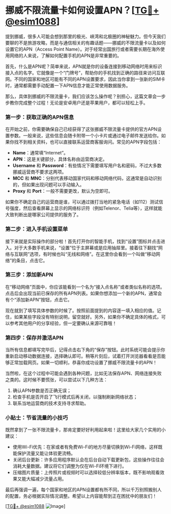 # 挪威不限流量卡如何设置APN？[[TG💪+ @esim1088](https://t.me/s/esim1088)]

提到挪威，很多人可能会想到那里的极光、峡湾和北极圈的神秘魅力。但今天我们要聊的不是旅游攻略，而是与通信相关的有趣话题——挪威的不限流量卡以及如何设置它的APN（Access Point Name）。对于经常出国旅行或者需要长期在海外使用网络的人来说，了解如何配置手机的APN是非常重要的。

首先，什么是APN呢？简单来说，APN就是你的设备连接到移动网络时用来标识接入点的名字。它就像是一个“门牌号”，帮助你的手机找到正确的路径来访问互联网。不同的国家和地区可能有不同的APN设置要求，因此当你拿到一张新的SIM卡时，通常都需要手动配置一下APN信息才能正常使用数据服务。

那么，具体到挪威的不限流量卡，我们应该怎么操作呢？别担心，这篇文章会一步步教你完成整个过程！无论是安卓用户还是苹果用户，都可以轻松上手。

### **第一步：获取正确的APN信息**
在开始之前，你需要确保自己已经获得了这张挪威不限流量卡提供的官方APN设置参数。一般来说，这些信息会随卡附带一个小卡片或通过电子邮件发送给你。如果你找不到相关资料，也可以直接联系运营商客服询问。常见的APN字段包括：
- **Name**：通常填“Internet”。
- **APN**：这是关键部分，具体名称由运营商决定。
- **Username** 和 **Password**：有些情况下需要填写用户名和密码，不过大多数挪威运营商不要求这两项。
- **MCC** 和 **MNC**：分别代表移动国家代码和移动网络代码，这通常是自动识别的，但如果出现问题可以手动输入。
- **Proxy** 和 **Port**：一般不需要更改，默认为空即可。

如果你不确定自己的运营商是谁，可以通过拨打当地的紧急电话（如112）测试信号强度，然后查看屏幕上显示的网络标识符（例如Telenor、Telia等），这样就能大致判断出是哪家公司提供的服务了。

### **第二步：进入手机设置菜单**
接下来就是实际操作的部分啦！首先打开你的智能手机，找到“设置”图标并点击进入。对于大多数手机来说，“设置”位于主屏幕或是应用抽屉里。接着往下翻找“网络与互联网”选项，有时候也叫“无线和网络”。在这里你会看到一个叫做“移动网络”的条目，点击它。

### **第三步：添加新APN**
在“移动网络”页面中，你应该能看到一个名为“接入点名称”或者类似名称的选项。点击后会出现当前已保存的所有APN列表。如果你想添加一个新的APN，通常会有个“添加新APN”按钮，点击它。

现在就到了填写具体参数的时候了。按照前面提到的内容逐一填入相应的值。记住，如果某些字段没有特别说明，留空就好。另外，如果你不确定具体的格式，可以参考其他用户的分享经验，但一定要确认来源可靠哦！

### **第四步：保存并激活APN**
当所有信息都填写完毕后，记得点击右下角的“保存”按钮。此时系统可能会提示你重新启动移动数据连接，选择确认即可。稍等片刻后，试着打开浏览器看看是否能够正常加载网页。如果一切顺利，恭喜你成功设置了挪威不限流量卡的APN！

当然啦，在这个过程中可能会遇到各种问题，比如无法保存APN、网络连接失败之类的。这时候不要慌张，可以尝试以下几种方法：
1. 确认APN参数是否正确无误；
2. 检查手机是否开启了飞行模式后再关闭，以强制刷新网络状态；
3. 联系当地运营商的技术支持寻求帮助。

### **小贴士：节省流量的小技巧**
既然拿到了一张不限流量卡，那肯定要好好利用起来啦！这里给大家几个实用的小建议：
- 使用Wi-Fi优先：在家或者有免费Wi-Fi的地方尽量切换到Wi-Fi网络，这样既能保护流量又能让体验更流畅。
- 关闭后台更新：许多应用程序默认会在后台自动下载更新包，这些操作往往会消耗大量数据。建议将它们调整为仅在Wi-Fi环境下进行。
- 压缩图片质量：上传照片或视频时可以选择较低分辨率版本，既不影响观看效果又能大幅减少流量占用。

最后再强调一遍，每个国家和地区的APN设置都有所不同，所以千万别照搬别人的配置，务必根据实际情况调整。希望以上内容能帮到正在困扰中的朋友们！

[[TG💪+ @esim1088](https://t.me/s/esim1088) ![Image](https://i.postimg.cc/4NQfJmqS/Snipaste-2025-05-13-00-14-12.png)]